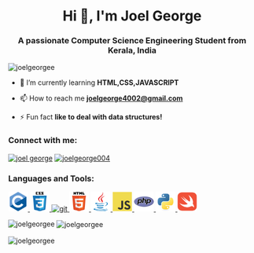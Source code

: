 <h1 align="center">Hi 👋, I'm Joel George</h1>
<h3 align="center">A passionate Computer Science Engineering Student from Kerala, India</h3>

<p align="left"> <img src="https://komarev.com/ghpvc/?username=joelgeorgee&label=Profile%20views&color=0e75b6&style=flat" alt="joelgeorgee" /> </p>

- 🌱 I’m currently learning **HTML,CSS,JAVASCRIPT**

- 📫 How to reach me **joelgeorge4002@gmail.com**

- ⚡ Fun fact **like to deal with data structures!**

<h3 align="left">Connect with me:</h3>
<p align="left">
<a href="https://linkedin.com/in/joel george" target="blank"><img align="center" src="https://raw.githubusercontent.com/rahuldkjain/github-profile-readme-generator/master/src/images/icons/Social/linked-in-alt.svg" alt="joel george" height="30" width="40" /></a>
<a href="https://instagram.com/joelgeorge004" target="blank"><img align="center" src="https://raw.githubusercontent.com/rahuldkjain/github-profile-readme-generator/master/src/images/icons/Social/instagram.svg" alt="joelgeorge004" height="30" width="40" /></a>
</p>

<h3 align="left">Languages and Tools:</h3>
<p align="left"> <a href="https://www.cprogramming.com/" target="_blank" rel="noreferrer"> <img src="https://raw.githubusercontent.com/devicons/devicon/master/icons/c/c-original.svg" alt="c" width="40" height="40"/> </a> <a href="https://www.w3schools.com/css/" target="_blank" rel="noreferrer"> <img src="https://raw.githubusercontent.com/devicons/devicon/master/icons/css3/css3-original-wordmark.svg" alt="css3" width="40" height="40"/> </a> <a href="https://git-scm.com/" target="_blank" rel="noreferrer"> <img src="https://www.vectorlogo.zone/logos/git-scm/git-scm-icon.svg" alt="git" width="40" height="40"/> </a> <a href="https://www.w3.org/html/" target="_blank" rel="noreferrer"> <img src="https://raw.githubusercontent.com/devicons/devicon/master/icons/html5/html5-original-wordmark.svg" alt="html5" width="40" height="40"/> </a> <a href="https://www.java.com" target="_blank" rel="noreferrer"> <img src="https://raw.githubusercontent.com/devicons/devicon/master/icons/java/java-original.svg" alt="java" width="40" height="40"/> </a> <a href="https://developer.mozilla.org/en-US/docs/Web/JavaScript" target="_blank" rel="noreferrer"> <img src="https://raw.githubusercontent.com/devicons/devicon/master/icons/javascript/javascript-original.svg" alt="javascript" width="40" height="40"/> </a> <a href="https://www.php.net" target="_blank" rel="noreferrer"> <img src="https://raw.githubusercontent.com/devicons/devicon/master/icons/php/php-original.svg" alt="php" width="40" height="40"/> </a> <a href="https://www.python.org" target="_blank" rel="noreferrer"> <img src="https://raw.githubusercontent.com/devicons/devicon/master/icons/python/python-original.svg" alt="python" width="40" height="40"/> </a> <a href="https://developer.apple.com/swift/" target="_blank" rel="noreferrer"> <img src="https://raw.githubusercontent.com/devicons/devicon/master/icons/swift/swift-original.svg" alt="swift" width="40" height="40"/> </a> </p>

<p><img align="left" src="https://github-readme-stats.vercel.app/api/top-langs?username=joelgeorgee&show_icons=true&locale=en&layout=compact" alt="joelgeorgee" /></p>

<p>&nbsp;<img align="center" src="https://github-readme-stats.vercel.app/api?username=joelgeorgee&show_icons=true&locale=en" alt="joelgeorgee" /></p>

<p><img align="center" src="https://github-readme-streak-stats.herokuapp.com/?user=joelgeorgee&" alt="joelgeorgee" /></p>
